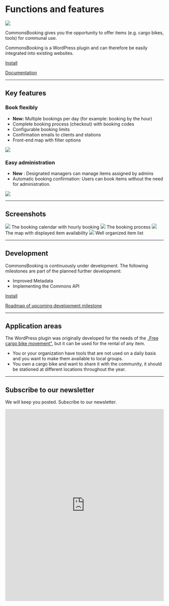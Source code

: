 #  Functions and features

![](/img/banner-772x250-1.png)

CommonsBooking gives you the opportunity to offer items (e.g. cargo bikes, tools) for communal use.

CommonsBooking is a WordPress plugin and can therefore be easily integrated into existing websites.

[ Install ](/en/documentation/setup/install)

[ Documentation ](/en/documentation/)

* * *

##  Key features

###  Book flexibly

  * **New:** Multiple bookings per day (for example: booking by the hour)
  * Complete booking process (checkout) with booking codes
  * Configurable booking limits
  * Confirmation emails to clients and stations
  * Front-end map with filter options

![](/img/hourly-booking.png)

###  Easy administration

  * **New** : Designated managers can manage items assigned by admins
  * Automatic booking confirmation: Users can book items without the need for administration.

![](/img/cb-managers.png)

* * *

##  Screenshots

![](/img/booking-calendar.png) The booking calendar with hourly booking  ![](img/booking-confirm.png) The booking process  ![](img/shortcode-cb-map-filtergroups.png) The map with displayed item availability  ![](img/shortcode-cb-items.png) Well organized item list

* * *

##  Development

CommonsBooking is continuously under development. The following milestones are part of the planned further development:

  * Improved Metadata
  * Implementing the Commons API

[ Install ](/en/documentation/setup/install)

[ Roadmap of upcoming development milestone ](/en/documentation/roadmap/)

* * *

##  Application areas

The WordPress plugin was originally developed for the needs of the [„Free cargo bike movement"](http://www.dein-lastenrad.de),
 but it can be used for the rental of any item.

  * You or your organization have tools that are not used on a daily basis and you want to make them available to local groups.
  * You own a cargo bike and want to share it with the community, it should be stationed at different locations throughout the year.

* * *

##  Subscribe to our newsletter

We will keep you posted. Subscribe to our newsletter.

<iframe width="540" height="610" src="https://sibforms.com/serve/MUIFAN-ggWbnYjZwWLwTCNSupEK396T5SJ4QYHaN1S1jncaJWvKtgbOBFMy4uKUWjejpBpFTyg5GsMlq1LygOyDb7ST419kyHFfM8TXk4-OgVOzihli0gcmPymdodU-4SMzBNhr4Q0zpNYEf5BD7iiWBVYHK5GnphuL7tYpBhx6LUci9Y1mi_PHe2XnwNEXSQ6qRYxn6wvZ53AkG" frameborder="0" scrolling="auto" allowfullscreen style="display: block;margin-left: auto;margin-right: auto;max-width: 100%;"></iframe>
